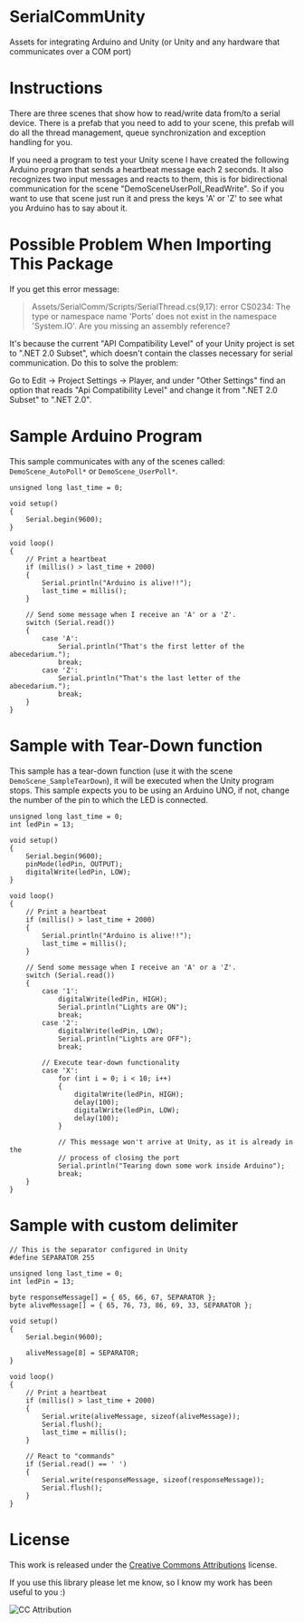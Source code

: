 # SerialCommUnity
Assets for integrating Arduino and Unity (or Unity and any hardware that communicates over a COM port)



Instructions
============

There are three scenes that show how to read/write data from/to a serial device.
There is a prefab that you need to add to your scene, this prefab will do all the thread management, queue synchronization and exception handling for you.

If you need a program to test your Unity scene I have created the following Arduino program that sends a heartbeat message each 2 seconds.
It also recognizes two input messages and reacts to them, this is for bidirectional communication for the scene "DemoSceneUserPoll_ReadWrite".
So if you want to use that scene just run it and press the keys 'A' or 'Z' to see what you Arduino has to say about it.



Possible Problem When Importing This Package
============================================

If you get this error message:

> Assets/SerialComm/Scripts/SerialThread.cs(9,17): error CS0234: The type or namespace name 'Ports' does not exist in the namespace 'System.IO'. Are you missing an assembly reference?

It's because the current "API Compatibility Level" of your Unity project is set to ".NET 2.0 Subset", which doesn't contain the classes necessary for serial communication. Do this to solve the problem:

Go to Edit -> Project Settings -> Player, and under "Other Settings" find an option that reads "Api Compatibility Level" and change it from ".NET 2.0 Subset" to ".NET 2.0".



Sample Arduino Program
======================
This sample communicates with any of the scenes called: `DemoScene_AutoPoll*` or `DemoScene_UserPoll*`.

    unsigned long last_time = 0;

    void setup()
    {
        Serial.begin(9600);
    }

    void loop()
    {
        // Print a heartbeat
        if (millis() > last_time + 2000)
        {
            Serial.println("Arduino is alive!!");
            last_time = millis();
        }

        // Send some message when I receive an 'A' or a 'Z'.
        switch (Serial.read())
        {
            case 'A':
                Serial.println("That's the first letter of the abecedarium.");
                break;
            case 'Z':
                Serial.println("That's the last letter of the abecedarium.");
                break;
        }
    }

Sample with Tear-Down function
======================
This sample has a tear-down function (use it with the scene `DemoScene_SampleTearDown`),
it will be executed when the Unity program stops. This sample expects you to be using an Arduino UNO,
if not, change the number of the pin to which the LED is connected.

    unsigned long last_time = 0;
    int ledPin = 13;

    void setup()
    {
        Serial.begin(9600);
        pinMode(ledPin, OUTPUT);
        digitalWrite(ledPin, LOW);
    }

    void loop()
    {
        // Print a heartbeat
        if (millis() > last_time + 2000)
        {
            Serial.println("Arduino is alive!!");
            last_time = millis();
        }

        // Send some message when I receive an 'A' or a 'Z'.
        switch (Serial.read())
        {
            case '1':
                digitalWrite(ledPin, HIGH);
                Serial.println("Lights are ON");
                break;
            case '2':
                digitalWrite(ledPin, LOW);
                Serial.println("Lights are OFF");
                break;
            
            // Execute tear-down functionality
            case 'X':
                for (int i = 0; i < 10; i++)
                {
                    digitalWrite(ledPin, HIGH);
                    delay(100);
                    digitalWrite(ledPin, LOW);
                    delay(100);
                }
                
                // This message won't arrive at Unity, as it is already in the
                // process of closing the port
                Serial.println("Tearing down some work inside Arduino");
                break;
        }
    }

Sample with custom delimiter
======================

    // This is the separator configured in Unity
    #define SEPARATOR 255

    unsigned long last_time = 0;
    int ledPin = 13;

    byte responseMessage[] = { 65, 66, 67, SEPARATOR };
    byte aliveMessage[] = { 65, 76, 73, 86, 69, 33, SEPARATOR };

    void setup()
    {
        Serial.begin(9600);

        aliveMessage[8] = SEPARATOR;
    }

    void loop()
    {
        // Print a heartbeat
        if (millis() > last_time + 2000)
        {
            Serial.write(aliveMessage, sizeof(aliveMessage));
            Serial.flush();
            last_time = millis();
        }
        
        // React to "commands"
        if (Serial.read() == ' ')
        {
            Serial.write(responseMessage, sizeof(responseMessage));
            Serial.flush();
        }
    }

    
License
=======

This work is released under the [Creative Commons Attributions](https://creativecommons.org/licenses/by/2.0/) license.

If you use this library please let me know, so I know my work has been useful to you :)

![CC Attribution](docs/images/CC-BY_icon.png?raw=true)
